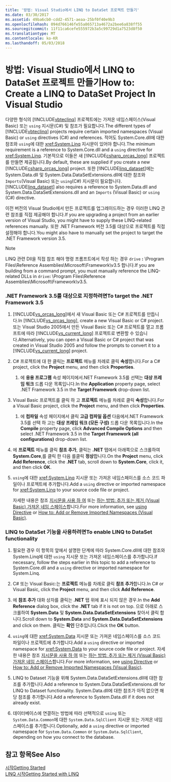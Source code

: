 ```yaml
---
title: '방법: Visual Studio에서 LINQ to DataSet 프로젝트 만들기'
ms.date: 03/30/2017
ms.assetid: 49ba6cb0-cdd2-4571-aeaa-25bf0f40e9b3
ms.openlocfilehash: 094d766146fe55a865713a4672a2bee6a838ff55
ms.sourcegitcommit: 11f11ca6cefe555972b3a5c99729d1a7523d8f50
ms.translationtype: MT
ms.contentlocale: ko-KR
ms.lasthandoff: 05/03/2018
---
```

# <a name="how-to-create-a-linq-to-dataset-project-in-visual-studio"></a><span data-ttu-id="e4b7d-102">방법: Visual Studio에서 LINQ to DataSet 프로젝트 만들기</span><span class="sxs-lookup"><span data-stu-id="e4b7d-102">How to: Create a LINQ to DataSet Project In Visual Studio</span></span>
<span data-ttu-id="e4b7d-103">다양한 형식의 [!INCLUDE[vbteclinq](../../../../includes/vbteclinq-md.md)] 프로젝트에는 가져온 네임스페이스(Visual Basic) 또는 `using` 지시문(C#) 및 참조가 필요합니다.</span><span class="sxs-lookup"><span data-stu-id="e4b7d-103">The different types of [!INCLUDE[vbteclinq](../../../../includes/vbteclinq-md.md)] projects require certain imported namespaces (Visual Basic) or `using` directives (C#) and references.</span></span> <span data-ttu-id="e4b7d-104">적어도 System.Core.dll에 대한 참조와 `using`에 대한 <xref:System.Linq> 지시문이 있어야 합니다.</span><span class="sxs-lookup"><span data-stu-id="e4b7d-104">The minimum requirement is a reference to System.Core.dll and a `using` directive for <xref:System.Linq>.</span></span> <span data-ttu-id="e4b7d-105">기본적으로 이들은 새 [!INCLUDE[csharp_orcas_long](../../../../includes/csharp-orcas-long-md.md)] 프로젝트를 만들면 제공됩니다.</span><span class="sxs-lookup"><span data-stu-id="e4b7d-105">By default, these are supplied if you create a new [!INCLUDE[csharp_orcas_long](../../../../includes/csharp-orcas-long-md.md)] project.</span></span> <span data-ttu-id="e4b7d-106">또한 [!INCLUDE[linq_dataset](../../../../includes/linq-dataset-md.md)]에는 System.Data.dll 및 System.Data.DataSetExtensions.dll에 대한 참조와 `Imports`(Visual Basic) 또는 `using`(C#) 지시문이 필요합니다.</span><span class="sxs-lookup"><span data-stu-id="e4b7d-106">[!INCLUDE[linq_dataset](../../../../includes/linq-dataset-md.md)] also requires a reference to System.Data.dll and System.Data.DataSetExtensions.dll and an `Imports` (Visual Basic) or `using` (C#) directive.</span></span>  
  
 <span data-ttu-id="e4b7d-107">이전 버전의 Visual Studio에서 만든 프로젝트를 업그레이드하는 경우 이러한 LINQ 관련 참조를 직접 제공해야 합니다.</span><span class="sxs-lookup"><span data-stu-id="e4b7d-107">If you are upgrading a project from an earlier version of Visual Studio, you might have to supply these LINQ-related references manually.</span></span> <span data-ttu-id="e4b7d-108">또한 .NET Framework 버전 3.5를 대상으로 프로젝트를 직접 설정해야 합니다.</span><span class="sxs-lookup"><span data-stu-id="e4b7d-108">You might also have to manually set the project to target the .NET Framework version 3.5.</span></span>  
  
> [!NOTE]
>  <span data-ttu-id="e4b7d-109">LINQ 관련 Dll을 직접 참조 해야 명령 프롬프트에서 작성 하는 경우 `drive` **:** \Program Files\Reference Assemblies\Microsoft\Framework\v3.5 합니다.</span><span class="sxs-lookup"><span data-stu-id="e4b7d-109">If you are building from a command prompt, you must manually reference the LINQ-related DLLs in `drive`**:** \Program Files\Reference Assemblies\Microsoft\Framework\v3.5.</span></span>  
  
### <a name="to-target-the-net-framework-35"></a><span data-ttu-id="e4b7d-110">.NET Framework 3.5를 대상으로 지정하려면</span><span class="sxs-lookup"><span data-stu-id="e4b7d-110">To target the .NET Framework 3.5</span></span>  
  
1.  <span data-ttu-id="e4b7d-111">[!INCLUDE[vs_orcas_long](../../../../includes/vs-orcas-long-md.md)]에서 새 Visual Basic 또는 C# 프로젝트를 만듭니다.</span><span class="sxs-lookup"><span data-stu-id="e4b7d-111">In [!INCLUDE[vs_orcas_long](../../../../includes/vs-orcas-long-md.md)], create a new Visual Basic or C# project.</span></span> <span data-ttu-id="e4b7d-112">또는 Visual Studio 2005에서 만든 Visual Basic 또는 C# 프로젝트를 열고 프롬프트에 따라 [!INCLUDE[vs_current_long](../../../../includes/vs-current-long-md.md)] 프로젝트로 변환할 수 있습니다.</span><span class="sxs-lookup"><span data-stu-id="e4b7d-112">Alternatively, you can open a Visual Basic or C# project that was created in Visual Studio 2005 and follow the prompts to convert it to a [!INCLUDE[vs_current_long](../../../../includes/vs-current-long-md.md)] project.</span></span>  
  
2.  <span data-ttu-id="e4b7d-113">C# 프로젝트에 대 한 클릭는 **프로젝트** 메뉴를 차례로 클릭 **속성**합니다.</span><span class="sxs-lookup"><span data-stu-id="e4b7d-113">For a C# project, click the **Project** menu, and then click **Properties**.</span></span>  
  
    1.  <span data-ttu-id="e4b7d-114">에 **응용 프로그램** 속성 페이지에서.NET Framework 3.5를 선택는 **대상 프레임 워크** 드롭 다운 목록입니다.</span><span class="sxs-lookup"><span data-stu-id="e4b7d-114">In the **Application** property page, select .NET Framework 3.5 in the **Target Framework** drop-down list.</span></span>  
  
3.  <span data-ttu-id="e4b7d-115">Visual Basic 프로젝트를 클릭 하 고 **프로젝트** 메뉴를 차례로 클릭 **속성**합니다.</span><span class="sxs-lookup"><span data-stu-id="e4b7d-115">For a Visual Basic project, click the **Project** menu, and then click **Properties**.</span></span>  
  
    1.  <span data-ttu-id="e4b7d-116">에 **컴파일** 속성 페이지에서 클릭 **고급 컴파일 옵션** 다음에서.NET Framework 3.5를 선택 하 고는 **대상 프레임 워크 (모든 구성)** 드롭 다운 목록입니다.</span><span class="sxs-lookup"><span data-stu-id="e4b7d-116">In the **Compile** property page, click **Advanced Compile Options** and then select .NET Framework 3.5 in the **Target Framework (all configurations)** drop-down list.</span></span>  
  
4.  <span data-ttu-id="e4b7d-117">에 **프로젝트** 메뉴를 클릭 **참조 추가**, 클릭는 **.NET** 탭에서 아래쪽으로 스크롤하여 **System.Core**,를 클릭 한 다음 를클릭 **정상**합니다.</span><span class="sxs-lookup"><span data-stu-id="e4b7d-117">On the **Project** menu, click **Add Reference**, click the **.NET** tab, scroll down to **System.Core**, click it, and then click **OK**.</span></span>  
  
5.  <span data-ttu-id="e4b7d-118">`using`에 대한 <xref:System.Linq> 지시문 또는 가져온 네임스페이스를 소스 코드 파일이나 프로젝트에 추가합니다.</span><span class="sxs-lookup"><span data-stu-id="e4b7d-118">Add a `using` directive or imported namespace for <xref:System.Linq> to your source code file or project.</span></span>  
  
     <span data-ttu-id="e4b7d-119">자세한 내용은 참조 [지시문을 사용 하 여](~/docs/csharp/language-reference/keywords/using-directive.md) 또는 [하는 방법: 추가 또는 제거 (Visual Basic) 가져온 네임 스페이스](/visualstudio/ide/how-to-add-or-remove-imported-namespaces-visual-basic)합니다.</span><span class="sxs-lookup"><span data-stu-id="e4b7d-119">For more information, see [using Directive](~/docs/csharp/language-reference/keywords/using-directive.md) or [How to: Add or Remove Imported Namespaces (Visual Basic)](/visualstudio/ide/how-to-add-or-remove-imported-namespaces-visual-basic).</span></span>  
  
### <a name="to-enable-linq-to-dataset-functionality"></a><span data-ttu-id="e4b7d-120">LINQ to DataSet 기능을 사용하려면</span><span class="sxs-lookup"><span data-stu-id="e4b7d-120">To enable LINQ to DataSet functionality</span></span>  
  
1.  <span data-ttu-id="e4b7d-121">필요한 경우 이 항목의 앞에서 설명한 단계에 따라 System.Core.dll에 대한 참조와 System.Linq에 대한 `using` 지시문 또는 가져온 네임스페이스를 추가합니다.</span><span class="sxs-lookup"><span data-stu-id="e4b7d-121">If necessary, follow the steps earlier in this topic to add a reference to System.Core.dll and a `using` directive or imported namespace for System.Linq.</span></span>  
  
2.  <span data-ttu-id="e4b7d-122">C# 또는 Visual Basic:는 **프로젝트** 메뉴를 차례로 클릭 **참조 추가**합니다.</span><span class="sxs-lookup"><span data-stu-id="e4b7d-122">In C# or Visual Basic, click the **Project** menu, and then click **Add Reference**.</span></span>  
  
3.  <span data-ttu-id="e4b7d-123">에 **참조 추가** 대화 상자를 클릭는 **.NET** 탭 위에 표시 되지 않은 경우.</span><span class="sxs-lookup"><span data-stu-id="e4b7d-123">In the **Add Reference** dialog box, click the **.NET** tab if it is not on top.</span></span> <span data-ttu-id="e4b7d-124">으로 아래로 스크롤하여 **System.Data** 및 **System.Data.DataSetExtensions** 찾아서 클릭 합니다.</span><span class="sxs-lookup"><span data-stu-id="e4b7d-124">Scroll down to **System.Data** and **System.Data.DataSetExtensions** and click on them.</span></span> <span data-ttu-id="e4b7d-125">클릭는 **확인** 단추입니다.</span><span class="sxs-lookup"><span data-stu-id="e4b7d-125">Click the **OK** button.</span></span>  
  
4.  <span data-ttu-id="e4b7d-126">`using`에 대한 <xref:System.Data> 지시문 또는 가져온 네임스페이스를 소스 코드 파일이나 프로젝트에 추가합니다.</span><span class="sxs-lookup"><span data-stu-id="e4b7d-126">Add a `using` directive or imported namespace for <xref:System.Data> to your source code file or project.</span></span> <span data-ttu-id="e4b7d-127">자세한 내용은 참조 [지시문을 사용 하 여](~/docs/csharp/language-reference/keywords/using-directive.md) 또는 [하는 방법: 추가 또는 제거 (Visual Basic) 가져온 네임 스페이스](/visualstudio/ide/how-to-add-or-remove-imported-namespaces-visual-basic)합니다.</span><span class="sxs-lookup"><span data-stu-id="e4b7d-127">For more information, see [using Directive](~/docs/csharp/language-reference/keywords/using-directive.md) or [How to: Add or Remove Imported Namespaces (Visual Basic)](/visualstudio/ide/how-to-add-or-remove-imported-namespaces-visual-basic).</span></span>  
  
5.  <span data-ttu-id="e4b7d-128">LINQ to Dataset 기능을 위해 System.Data.DataSetExtensions.dll에 대한 참조를 추가합니다.</span><span class="sxs-lookup"><span data-stu-id="e4b7d-128">Add a reference to System.Data.DataSetExtensions.dll for LINQ to Dataset functionality.</span></span> <span data-ttu-id="e4b7d-129">System.Data.dll에 대한 참조가 아직 없으면 해당 참조를 추가합니다.</span><span class="sxs-lookup"><span data-stu-id="e4b7d-129">Add a reference to System.Data.dll if it does not already exist.</span></span>  
  
6.  <span data-ttu-id="e4b7d-130">데이터베이스에 연결하는 방법에 따라 선택적으로 `using` 또는 `System.Data.Common`에 대한 `System.Data.SqlClient` 지시문 또는 가져온 네임스페이스를 추가합니다.</span><span class="sxs-lookup"><span data-stu-id="e4b7d-130">Optionally, add a `using` directive or imported namespace for `System.Data.Common` or `System.Data.SqlClient`, depending on how you connect to the database.</span></span>  
  
## <a name="see-also"></a><span data-ttu-id="e4b7d-131">참고 항목</span><span class="sxs-lookup"><span data-stu-id="e4b7d-131">See Also</span></span>  
 [<span data-ttu-id="e4b7d-132">시작</span><span class="sxs-lookup"><span data-stu-id="e4b7d-132">Getting Started</span></span>](../../../../docs/framework/data/adonet/getting-started-linq-to-dataset.md)  
 [<span data-ttu-id="e4b7d-133">LINQ 시작</span><span class="sxs-lookup"><span data-stu-id="e4b7d-133">Getting Started with LINQ</span></span>](http://msdn.microsoft.com/library/6cc9af04-950a-4cc3-83d4-2aeb4abe4de9)
